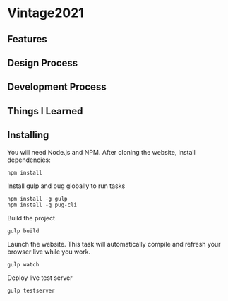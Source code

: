 # Vintage2021

## Features

## Design Process

## Development Process

## Things I Learned

## Installing

You will need Node.js and NPM. After cloning the website, install dependencies:
```
npm install
```
Install gulp and pug globally to run tasks
```
npm install -g gulp
npm install -g pug-cli
```
Build the project
```
gulp build
```
Launch the website. This task will automatically compile and refresh your browser live while you work.
```
gulp watch
```
Deploy live test server
```
gulp testserver
```